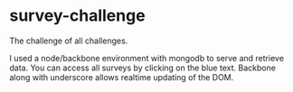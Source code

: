 # survey-challenge
The challenge of all challenges.

I used a node/backbone environment with mongodb to serve and retrieve data.
You can access all surveys by clicking on the blue text.
Backbone along with underscore allows realtime updating of the DOM.
